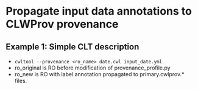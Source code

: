 # Propagate input data annotations to CLWProv provenance

## Example 1: Simple CLT description
- `cwltool --provenance <ro_name> date.cwl input_date.yml`
- ro_original is RO before modification of provenance_profile.py
- ro_new is RO with label annotation propagated to primary.cwlprov.* files.